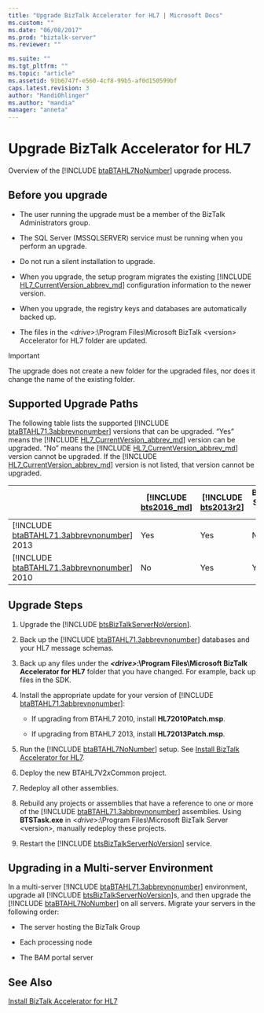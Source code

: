 ```yaml
---
title: "Upgrade BizTalk Accelerator for HL7 | Microsoft Docs"
ms.custom: ""
ms.date: "06/08/2017"
ms.prod: "biztalk-server"
ms.reviewer: ""

ms.suite: ""
ms.tgt_pltfrm: ""
ms.topic: "article"
ms.assetid: 91b6747f-e560-4cf8-99b5-af0d150599bf
caps.latest.revision: 3
author: "MandiOhlinger"
ms.author: "mandia"
manager: "anneta"
---
```

# Upgrade BizTalk Accelerator for HL7
Overview of the [!INCLUDE [btaBTAHL7NoNumber](../../includes/btabtahl7nonumber-md.md)] upgrade process. 

<a name="BKMK_BeforeUpgrade"></a>   
## Before you upgrade  

- The user running the upgrade must be a member of the BizTalk Administrators group.  

- The SQL Server (MSSQLSERVER) service must be running when you perform an upgrade.  

- Do not run a silent installation to upgrade.  

- When you upgrade, the setup program migrates the existing [!INCLUDE [HL7_CurrentVersion_abbrev_md](../../includes/hl7-currentversion-abbrev-md.md)] configuration information to the newer version.  

- When you upgrade, the registry keys and databases are automatically backed up.  

- The files in the *\<drive\>*:\Program Files\Microsoft BizTalk \<version\> Accelerator for HL7 folder are updated.  

> [!IMPORTANT]
>  The upgrade does not create a new folder for the upgraded files, nor does it change the name of the existing folder.  

<a name="BKMK_UpgradePaths"></a>   
## Supported Upgrade Paths  
 The following table lists the supported [!INCLUDE [btaBTAHL71.3abbrevnonumber](../../includes/btabtahl71-3abbrevnonumber-md.md)] versions that can be upgraded. “Yes” means the [!INCLUDE [HL7_CurrentVersion_abbrev_md](../../includes/hl7-currentversion-abbrev-md.md)] version can be upgraded. “No” means the [!INCLUDE [HL7_CurrentVersion_abbrev_md](../../includes/hl7-currentversion-abbrev-md.md)] version cannot be upgraded. If the [!INCLUDE [HL7_CurrentVersion_abbrev_md](../../includes/hl7-currentversion-abbrev-md.md)] version is not listed, that version cannot be upgraded.  


|                                                                                               | [!INCLUDE [bts2016_md](../../includes/bts2016-md.md)] | [!INCLUDE [bts2013r2](../../includes/bts2013r2-md.md)] | BizTalk Server 2013 |
|-----------------------------------------------------------------------------------------------|-------------------------------------------------------|--------------------------------------------------------|---------------------|
| [!INCLUDE [btaBTAHL71.3abbrevnonumber](../../includes/btabtahl71-3abbrevnonumber-md.md)] 2013 |                          Yes                          |                          Yes                           |         No          |
| [!INCLUDE [btaBTAHL71.3abbrevnonumber](../../includes/btabtahl71-3abbrevnonumber-md.md)] 2010 |                          No                           |                          Yes                           |         Yes         |

<a name="BKMK_UpgradeSteps"></a>   
## Upgrade Steps  

1. Upgrade the [!INCLUDE [btsBizTalkServerNoVersion](../../includes/btsbiztalkservernoversion-md.md)].   

2. Back up the [!INCLUDE [btaBTAHL71.3abbrevnonumber](../../includes/btabtahl71-3abbrevnonumber-md.md)] databases and your HL7 message schemas.  

3. Back up any files under the ***\<drive\>*:\Program Files\Microsoft BizTalk Accelerator for HL7** folder that you have changed. For example, back up files in the SDK.  

4. Install the appropriate update for your version of [!INCLUDE [btaBTAHL71.3abbrevnonumber](../../includes/btabtahl71-3abbrevnonumber-md.md)]:  

   -   If upgrading from BTAHL7 2010, install **HL72010Patch.msp**.  

   -   If upgrading from BTAHL7 2013, install **HL72013Patch.msp**.  


5. Run the [!INCLUDE [btaBTAHL7NoNumber](../../includes/btabtahl7nonumber-md.md)] setup. See [Install BizTalk Accelerator for HL7](../../adapters-and-accelerators/accelerator-hl7/install-biztalk-accelerator-for-hl7.md).  

6. Deploy the new BTAHL7V2*x*Common project.  

7. Redeploy all other assemblies.  

8. Rebuild any projects or assemblies that have a reference to one or more of the [!INCLUDE [btaBTAHL71.3abbrevnonumber](../../includes/btabtahl71-3abbrevnonumber-md.md)] assemblies. Using <strong>BTSTask.exe</strong> in \<<em>drive</em>\>:\Program Files\Microsoft BizTalk Server \<version\>, manually redeploy these projects.  

9. Restart the [!INCLUDE [btsBizTalkServerNoVersion](../../includes/btsbiztalkservernoversion-md.md)] service.  

<a name="BKMK_UpgradeMulti"></a>   
## Upgrading in a Multi-server Environment  
 In a multi-server [!INCLUDE [btaBTAHL71.3abbrevnonumber](../../includes/btabtahl71-3abbrevnonumber-md.md)] environment, upgrade all [!INCLUDE [btsBizTalkServerNoVersion](../../includes/btsbiztalkservernoversion-md.md)]s, and then upgrade the [!INCLUDE [btaBTAHL7NoNumber](../../includes/btabtahl7nonumber-md.md)] on all servers. Migrate your servers in the following order:  

-   The server hosting the BizTalk Group  

-   Each processing node  

-   The BAM portal server  

## See Also  
 [Install BizTalk Accelerator for HL7](../../adapters-and-accelerators/accelerator-hl7/install-biztalk-accelerator-for-hl7.md)